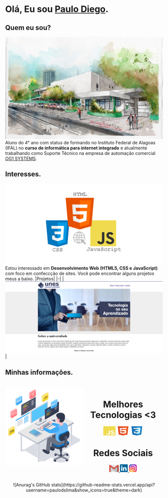 # Olá, Eu sou [Paulo Diego](https://github.com/paulodslima).

## Quem eu sou?
![Imagem ilustrado do IFAL](Imagens/ifal_aquarela.jpeg)
Aluno do 4° ano com status de formando no Instituto Federal de Alagoas (IFAL) no **curso de informática para internet integrado** e atualmente trabalhando como Suporte Técnico na empresa de automação comercial [OG1 SYSTEMS](https://www.og1.inf.br/).

## Interesses.
![Imagem ilustrado de HTML5, CSS e JavaScript](Imagens/html5_css_javascript.jpeg)
Estou interessado em **Desenvolvimento Web (HTML5, CSS e JavaScript)** com foco em confeccção de sites. Você pode encontrar alguns projetos meus a baixo.
|Projetos|
|-|
|[![projeto universidade unes](Imagens/universidade_unes.png)](https://paulodslima.github.io/sites/universidade_unes/index.html)|

## Minhas informações.
<div  align="center"> 
  <div style="display: inline_block"><br>
    <img align="left" height="250" alt="coding-time" src="Imagens/code.gif">
    <h1 align="center">Melhores Tecnologias <3</h1>
    <img align="center" height="30" width="40" alt="js-icon"  src="https://raw.githubusercontent.com/devicons/devicon/master/icons/javascript/javascript-plain.svg">
    <img align="center" height="30" width="40" alt="html-icon" src="https://raw.githubusercontent.com/devicons/devicon/master/icons/html5/html5-original.svg">
    <img align="center" height="30" width="40" alt="css-icon" src="https://raw.githubusercontent.com/devicons/devicon/master/icons/css3/css3-original.svg">
   </div>
    
  
  <h1 align="center">Redes Sociais</h1>
    <a href = "mailto: paulodslima@outlook.com">
      <img width="30" src="Imagens/gmail.svg">
    </a>
    <a href = "">
      <img width="25" src="Imagens/linkedin.svg">
    </a>
    <a href = "">
      <img width="25" src="Imagens/instagram.png">
    </a>
</div>

##
<center>
![Anurag's GitHub stats](https://github-readme-stats.vercel.app/api?username=paulodslima&show_icons=true&theme=dark)
</center>

<!---
paulodslima/paulodslima is a ✨ special ✨ repository because its `README.md` (this file) appears on your GitHub profile.
You can click the Preview link to take a look at your changes.
--->
